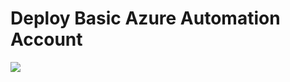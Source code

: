 # Deploy Basic Azure Automation Account

<a href="https://portal.azure.com/#create/Microsoft.Template/uri/https%3A%2F%2Fraw.githubusercontent.com%2Fneilpeterson%2Fnepeters-azure-templates%2Fmaster%2Fazure-automation-basic%2Fazuredeploy.json" target="_blank">
    <img src="http://azuredeploy.net/deploybutton.png"/>
</a>

